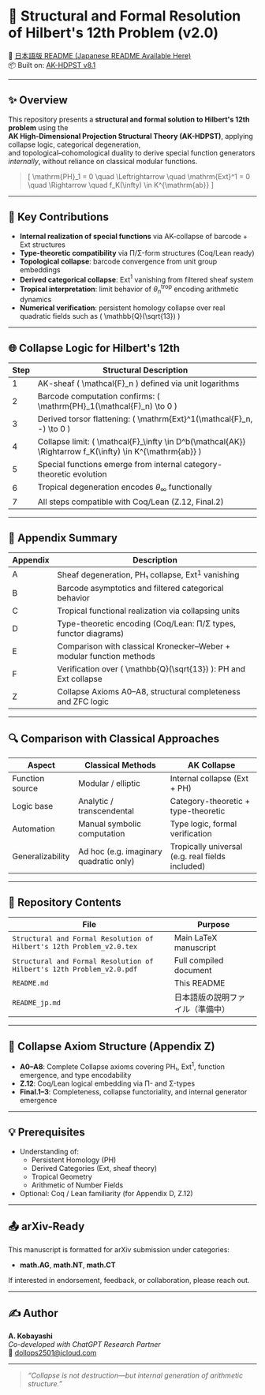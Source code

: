 # 🔷 Structural and Formal Resolution of Hilbert's 12th Problem (v2.0)

📄 [日本語版 README (Japanese README Available Here)](README_jp.md)  
📦 Built on: [AK-HDPST v8.1](https://github.com/Kobayashi2501/AK-High-Dimensional-Projection-Structural-Theory)

---

## ✨ Overview

This repository presents a **structural and formal solution to Hilbert's 12th problem** using the  
**AK High-Dimensional Projection Structural Theory (AK-HDPST)**, applying collapse logic, categorical degeneration,  
and topological–cohomological duality to derive special function generators *internally*, without reliance on classical modular functions.

> \[
\mathrm{PH}_1 = 0 \quad \Leftrightarrow \quad \mathrm{Ext}^1 = 0 \quad \Rightarrow \quad f_K(\infty) \in K^{\mathrm{ab}}
\]

---

## 📌 Key Contributions

- **Internal realization of special functions** via AK-collapse of barcode + Ext structures  
- **Type-theoretic compatibility** via Π/Σ-form structures (Coq/Lean ready)  
- **Topological collapse**: barcode convergence from unit group embeddings  
- **Derived categorical collapse**: Ext$^1$ vanishing from filtered sheaf system  
- **Tropical interpretation**: limit behavior of $\theta_n^{\mathrm{trop}}$ encoding arithmetic dynamics  
- **Numerical verification**: persistent homology collapse over real quadratic fields such as \( \mathbb{Q}(\sqrt{13}) \)

---

## 🌐 Collapse Logic for Hilbert's 12th

| Step | Structural Description |
|------|------------------------|
| 1 | AK-sheaf \( \mathcal{F}_n \) defined via unit logarithms |
| 2 | Barcode computation confirms: \( \mathrm{PH}_1(\mathcal{F}_n) \to 0 \) |
| 3 | Derived torsor flattening: \( \mathrm{Ext}^1(\mathcal{F}_n, -) \to 0 \) |
| 4 | Collapse limit: \( \mathcal{F}_\infty \in D^b(\mathcal{AK}) \Rightarrow f_K(\infty) \in K^{\mathrm{ab}} \) |
| 5 | Special functions emerge from internal category-theoretic evolution |
| 6 | Tropical degeneration encodes $\theta_\infty$ functionally |
| 7 | All steps compatible with Coq/Lean (Z.12, Final.2)

---

## 🧩 Appendix Summary

| Appendix | Description |
|----------|-------------|
| A | Sheaf degeneration, PH₁ collapse, Ext$^1$ vanishing |
| B | Barcode asymptotics and filtered categorical behavior |
| C | Tropical functional realization via collapsing units |
| D | Type-theoretic encoding (Coq/Lean: Π/Σ types, functor diagrams) |
| E | Comparison with classical Kronecker–Weber + modular function methods |
| F | Verification over \( \mathbb{Q}(\sqrt{13}) \): PH and Ext collapse |
| Z | Collapse Axioms A0–A8, structural completeness and ZFC logic |

---

## 🔍 Comparison with Classical Approaches

| Aspect | Classical Methods | AK Collapse |
|--------|-------------------|-------------|
| Function source | Modular / elliptic | Internal collapse (Ext + PH) |
| Logic base | Analytic / transcendental | Category-theoretic + type-theoretic |
| Automation | Manual symbolic computation | Type logic, formal verification |
| Generalizability | Ad hoc (e.g. imaginary quadratic only) | Tropically universal (e.g. real fields included) |

---

## 📁 Repository Contents

| File | Purpose |
|------|---------|
| `Structural and Formal Resolution of Hilbert's 12th Problem_v2.0.tex` | Main LaTeX manuscript |
| `Structural and Formal Resolution of Hilbert's 12th Problem_v2.0.pdf` | Full compiled document |
| `README.md` | This README |
| `README_jp.md` | 日本語版の説明ファイル（準備中） |

---

## 📄 Collapse Axiom Structure (Appendix Z)

- **A0–A8**: Complete Collapse axioms covering PH₁, Ext$^1$, function emergence, and type encodability
- **Z.12**: Coq/Lean logical embedding via Π- and Σ-types
- **Final.1–3**: Completeness, collapse functoriality, and internal generator emergence

---

## 💡 Prerequisites

- Understanding of:
  - Persistent Homology (PH)
  - Derived Categories (Ext, sheaf theory)
  - Tropical Geometry
  - Arithmetic of Number Fields
- Optional: Coq / Lean familiarity (for Appendix D, Z.12)

---

## 📤 arXiv-Ready

This manuscript is formatted for arXiv submission under categories:

- **math.AG**, **math.NT**, **math.CT**

If interested in endorsement, feedback, or collaboration, please reach out.

---

## ✍️ Author

**A. Kobayashi**  
_Co-developed with ChatGPT Research Partner_  
📧 dollops2501@icloud.com

---

> *“Collapse is not destruction—but internal generation of arithmetic structure.”*

